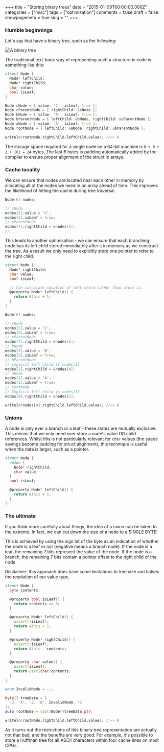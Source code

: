 +++
title = "Storing binary trees"
date = "2015-01-09T00:00:00.000Z"
categories = ["misc"]
tags = ["optimisation"]
comments = false
draft = false
showpagemeta = true
slug = ""
+++

### Humble beginnings

Let's say that have a binary tree, such as the following:

![A binary tree](/img/binary_tree.svg)

The traditional text-book way of representing such a structure in code is
something like this:

```d
struct Node {
  Node* leftChild;
  Node* rightChild;
  char value;
  bool isLeaf;
}

Node cNode = { value: 'C', isLeaf: true };
Node cParentNode = { rightChild: &cNode };
Node bNode = { value: 'B', isLeaf: true };
Node bParentNode = { leftChild: &bNode, rightChild: &cParentNode };
Node aNode = { value: 'A', isLeaf: true };
Node rootNode = { leftChild: &aNode, rightChild: &bParentNode };

writeln(rootNode.rightChild.leftChild.value); //=> B
```

The storage space required for a single node on a 64-bit machine is
`8 + 8 + 2 + (6) = 24` bytes. The last 6 bytes is padding automatically added
by the compiler to ensure proper alignment of the struct in arrays.

### Cache locality

We can ensure that nodes are located near each other in memory by allocating
all of the nodes we need in an array ahead of time. This improves the likelihood
of hitting the cache during tree traversal.

```d
Node[6] nodes;

// cNode
nodes[5].value = 'C';
nodes[5].isLeaf = true;
// cParentNode
nodes[4].rightChild = &nodes[5];
// ...
```

This leads to another optimisation - we can ensure that each branching node
has its left child stored immediately after it in memory as we construct the
tree. As a result we only need to explicitly store one pointer to refer to
the right child.

```d
struct Node {
  Node* rightChild;
  char value;
  bool isLeaf;

  // Can calculate location of left child rather than store it.
  @property Node* leftChild() {
    return &this + 1;
  }
}

Node[6] nodes;

// cNode
nodes[5].value = 'C';
nodes[5].isLeaf = true;
// cParentNode
nodes[4].rightChild = &nodes[5];
// bNode
nodes[3].value = 'B';
nodes[3].isLeaf = true;
// bParentNode
// Implicit left child is nodes[3]
nodes[2].rightChild = &nodes[4];
// aNode
nodes[1].value = 'A';
nodes[1].isLeaf = true;
// rootNode
// Implicit left child is nodes[1]
nodes[0].rightChild = &nodes[2];

writeln(nodes[0].rightChild.leftChild.value); //=> B
```

### Unions

A node is only ever a branch or a leaf - these states are mutually exclusive.
This means that we only need ever store a node's value OR child references.
Whilst this is not particularly relevant for `char` values (the space savings
become padding for struct alignment), this technique is useful when the data is
larger, such as a pointer.

```d
struct Node {
  union {
    Node* rightChild;
    char value;
  }
  bool isLeaf;

  @property Node* leftChild() {
    return &this + 1;
  }
}
```

### The ultimate

If you think more carefully about things, the idea of a union can be taken to
the extreme. In fact, we can cut down the size of a node to a SINGLE BYTE!

This is achieved by using the sign bit of the byte as an indication of whether
the node is a leaf or not (negative means a branch node). If the node is a
leaf, the remaining 7 bits represent the value of the node. If the node is
a branch, the remaining 7 bits contain a pointer offset to the right child
of the node.

Disclaimer: this approach does have some limitations to tree size and
halves the resolution of our value type.

```d
struct Node {
  byte contents;

  @property bool isLeaf() {
    return contents >= 0;
  }

  @property Node* leftChild() {
    assert(!isLeaf);
    return &this + 1;
  }

  @property Node* rightChild() {
    assert(!isLeaf);
    return &this - contents;
  }

  @property char value() {
    assert(isLeaf);
    return cast(char)contents;
  }
}

enum InvalidNode = -1;

byte[] treeData = [
  -2, 'A', -2, 'B', InvalidNode, 'C'
];
auto rootNode = cast(Node*)treeData.ptr;

writeln(rootNode.rightChild.leftChild.value); //=> B
```

As it turns out the restrictions of this binary tree representation are
actually not that bad, and the benefits are very good. For example,
it's possible to store a Huffman tree for all ASCII characters within
four cache lines on most CPUs.
